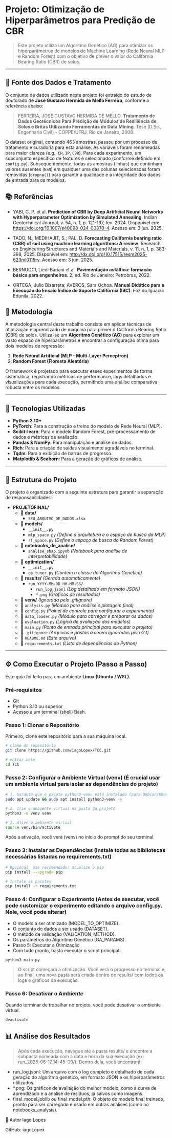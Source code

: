 # Projeto: Otimização de Hiperparâmetros para Predição de CBR

> Este projeto utiliza um Algoritmo Genético (AG) para otimizar os hiperparâmetros de modelos de Machine Learning (Rede Neural MLP e Random Forest) com o objetivo de prever o valor do California Bearing Ratio (CBR) de solos.

---

## 📖 Fonte dos Dados e Tratamento

O conjunto de dados utilizado neste projeto foi extraído do estudo de doutorado de **José Gustavo Hermida de Mello Ferreira**, conforme a referência abaixo:

> FERREIRA, JOSÉ GUSTAVO HERMIDA DE MELLO. **Tratamento de Dados Geotécnicos Para Predição de Módulos de Resiliência de Solos e Britas Utilizando Ferramentas de Data Mining**. Tese (D.Sc., Engenharia Civil) - COPPE/UFRJ, Rio de Janeiro, 2008.

O dataset original, contendo 463 amostras, passou por um processo de tratamento e curadoria para esta análise. As variáveis foram renomeadas para maior clareza (e.g., `CH`, `IP`, `CBR`). Para cada experimento, um subconjunto específico de features é selecionado (conforme definido em `config.py`). Subsequentemente, todas as amostras (linhas) que continham valores ausentes (`NaN`) em qualquer uma das colunas selecionadas foram removidas (`dropna()`) para garantir a qualidade e a integridade dos dados de entrada para os modelos.

## 📚 Referências
* YABI, C. P. et al. **Prediction of CBR by Deep Artificial Neural Networks with Hyperparameter Optimization by Simulated Annealing**. Indian Geotechnical Journal, v. 54, n. 1, p. 121-137, fev. 2024. Disponível em: <https://doi.org/10.1007/s40098-024-00870-4>. Acesso em: 3 jun. 2025.

* TADO, N.; MEDIHAJIT, S.; PAL, D. **Forecasting California bearing ratio (CBR) of soil using machine learning algorithms: A review**. Research on Engineering Structures and Materials and Materials, v. 11, n. 1, p. 383-398, 2025. Disponível em: <http://dx.doi.org/10.17515/resm2025-623ml0115rv>. Acesso em: 3 jun. 2025.

* BERNUCCI, Liedi Bariani et al. **Pavimentação asfáltica: formação básica para engenheiros**. 2. ed. Rio de Janeiro: Petrobras, 2022.

* ORTEGA, Julio Bizarreta; AVEROS, Sara Ochoa. **Manual Didático para a Execução do Ensaio Índice de Suporte Califórnia (ISC)**. Foz do Iguaçu: Edunila, 2022.

## 🔬 Metodologia

A metodologia central deste trabalho consiste em aplicar técnicas de otimização e aprendizado de máquina para prever o California Bearing Ratio (CBR) de solos. Utiliza-se um **Algoritmo Genético (AG)** para explorar um vasto espaço de hiperparâmetros e encontrar a configuração ótima para dois modelos de regressão:

1.  **Rede Neural Artificial (MLP - Multi-Layer Perceptron)**
2.  **Random Forest (Floresta Aleatória)**

O framework é projetado para executar esses experimentos de forma sistemática, registrando métricas de performance, logs detalhados e visualizações para cada execução, permitindo uma análise comparativa robusta entre os modelos.

---

## 🚀 Tecnologias Utilizadas

* **Python 3.10+**
* **PyTorch**: Para a construção e treino do modelo de Rede Neural (MLP).
* **Scikit-learn**: Para o modelo Random Forest, pré-processamento de dados e métricas de avaliação.
* **Pandas & NumPy**: Para manipulação e análise de dados.
* **Rich**: Para a criação de saídas visualmente agradáveis no terminal.
* **Tqdm**: Para a exibição de barras de progresso.
* **Matplotlib & Seaborn**: Para a geração de gráficos de análise.

---

## 📂 Estrutura do Projeto

O projeto é organizado com a seguinte estrutura para garantir a separação de responsabilidades:

- **PROJETOFINAL/**
  - 📂 **data/**
    - `SEU_ARQUIVO_DE_DADOS.xlsx`
  - 📂 **models/**
    - `__init__.py`
    - `mlp_space.py` _(Define a arquitetura e o espaço de busca da MLP)_
    - `rf_space.py` _(Define o espaço de busca do Random Forest)_
  - 📂 **notebooks_de_analise/**
    - `analise_shap.ipynb` _(Notebook para análise de interpretabilidade)_
  - 📂 **optimization/**
    - `__init__.py`
    - `ga_tuner.py` _(Contém a classe do Algoritmo Genético)_
  - 📂 **results/** _(Gerada automaticamente)_
    - `run_YYYY-MM-DD_HH-MM-SS/`
      - `run_log.jsonl` _(Log detalhado em formato JSON)_
      - `*.png` _(Gráficos de resultados)_
  - 📂 **venv/** _(Ignorada pelo .gitignore)_
  - 📄 `analysis.py` _(Módulo para análise e plotagem final)_
  - 📄 `config.py` _(Painel de controle para configurar o experimento)_
  - 📄 `data_loader.py` _(Módulo para carregar e preparar os dados)_
  - 📄 `evaluation.py` _(Lógica de avaliação dos modelos)_
  - 📄 `main.py` _(Ponto de entrada principal para executar o projeto)_
  - 📄 `.gitignore` _(Arquivos e pastas a serem ignorados pelo Git)_
  - 📄 `README.md` _(Este arquivo)_
  - 📄 `requirements.txt` _(Lista de dependências do Python)_

---

## ⚙️ Como Executar o Projeto (Passo a Passo)

Este guia foi feito para um ambiente **Linux (Ubuntu / WSL)**.

### Pré-requisitos
* Git
* Python 3.10 ou superior
* Acesso a um terminal (shell) Bash.

### Passo 1: Clonar o Repositório
Primeiro, clone este repositório para a sua máquina local.

```bash
# clone do repositório
git clone https://github.com/iagoLopex/TCC.git

# entrar nele
cd TCC
```

### Passo 2: Configurar o Ambiente Virtual (venv) (É crucial usar um ambiente virtual para isolar as dependências do projeto)


```bash
# 1. Garanta que o pacote python3-venv está instalado (para Debian/Ubuntu)
sudo apt update && sudo apt install python3-venv -y

# 2. Crie o ambiente virtual na pasta do projeto
python3 -m venv venv

# 3. Ative o ambiente virtual
source venv/bin/activate
```
Após a ativação, você verá (venv) no início do prompt do seu terminal.

### Passo 3: Instalar as Dependências (Instale todas as bibliotecas necessárias listadas no requirements.txt)

```bash
# Opcional, mas recomendado: atualize o pip
pip install --upgrade pip

# Instale os pacotes
pip install -r requirements.txt
```

### Passo 4: Configurar o Experimento (Antes de executar, você pode customizar o experimento editando o arquivo config.py. Nele, você pode alterar)

 - O modelo a ser otimizado (MODEL_TO_OPTIMIZE).
 - O conjunto de dados a ser usado (DATASET).
 - O método de validação (VALIDATION_METHOD).
 - Os parâmetros do Algoritmo Genético (GA_PARAMS).
 - Passo 5: Executar a Otimização
 - Com tudo pronto, basta executar o script principal.

```bash
python3 main.py
```

>O script começará a otimização. Você verá o progresso no terminal e, ao final, uma nova pasta será criada dentro de results/ com todos os logs e gráficos da execução.

### Passo 6: Desativar o Ambiente
Quando terminar de trabalhar no projeto, você pode desativar o ambiente virtual.

```bash
deactivate
```

## 📊 Análise dos Resultados

>Após cada execução, navegue até a pasta results/ e encontre a subpasta nomeada com a data e hora da sua execução (ex: run_2025-06-17_14-45-00/). Dentro dela, você encontrará:

- run_log.jsonl: Um arquivo com o log completo e detalhado de cada geração do algoritmo genético, em formato JSON e os hiperparâmetros utilizados.
- *.png: Os gráficos de avaliação do melhor modelo, como a curva de aprendizado e a análise de resíduos, já salvos como imagens.
- final_model.joblib ou final_model.pth: O objeto do modelo final treinado, pronto para ser carregado e usado em outras análises (como no notebooks_analysis).

👤 Autor
Iago Lopes

GitHub: iagoLopex
<!-- end list -->
